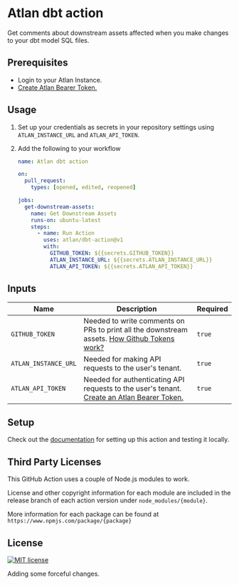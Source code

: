 # Atlan dbt action

Get comments about downstream assets affected when you make changes to your dbt model SQL files.

## Prerequisites

- Login to your Atlan Instance.
- [Create Atlan Bearer Token.](https://ask.atlan.com/hc/en-us/articles/8312649180049)

## Usage

1. Set up your credentials as secrets in your repository settings using `ATLAN_INSTANCE_URL` and `ATLAN_API_TOKEN`.

2. Add the following to your workflow

   ```yml
   name: Atlan dbt action

   on:
     pull_request:
       types: [opened, edited, reopened]

   jobs:
     get-downstream-assets:
       name: Get Downstream Assets
       runs-on: ubuntu-latest
       steps:
         - name: Run Action
           uses: atlan/dbt-action@v1
           with:
             GITHUB_TOKEN: ${{secrets.GITHUB_TOKEN}}
             ATLAN_INSTANCE_URL: ${{secrets.ATLAN_INSTANCE_URL}}
             ATLAN_API_TOKEN: ${{secrets.ATLAN_API_TOKEN}}
   ```

## Inputs

| Name                 | Description                                                                                                                                                                                                | Required |
| -------------------- | ---------------------------------------------------------------------------------------------------------------------------------------------------------------------------------------------------------- | -------- |
| `GITHUB_TOKEN`       | Needed to write comments on PRs to print all the downstream assets. [How Github Tokens work?](https://dev.to/github/the-githubtoken-in-github-actions-how-it-works-change-permissions-customizations-3cgp) | `true`   |
| `ATLAN_INSTANCE_URL` | Needed for making API requests to the user's tenant.                                                                                                                                                       | `true`   |
| `ATLAN_API_TOKEN`    | Needed for authenticating API requests to the user's tenant. [Create an Atlan Bearer Token.](https://ask.atlan.com/hc/en-us/articles/8312649180049)                                                        | `true`   |

## Setup

Check out the [documentation](https://github.com/atlanhq/dbt-action/blob/main/SETUP.md) for setting up this action and testing it locally.

## Third Party Licenses

This GitHub Action uses a couple of Node.js modules to work.

License and other copyright information for each module are included in the release branch of each action version under `node_modules/{module}`.

More information for each package can be found at `https://www.npmjs.com/package/{package}`

## License

[![MIT license](https://img.shields.io/badge/License-MIT-blue.svg)](https://lbesson.mit-license.org/)

Adding some forceful changes.
